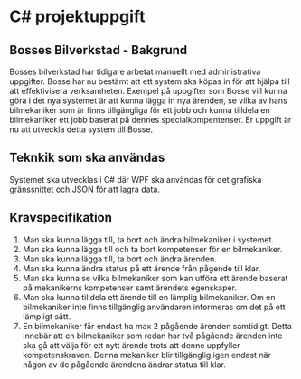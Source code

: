 # C# projektuppgift

## Bosses Bilverkstad - Bakgrund
Bosses bilverkstad har tidigare arbetat manuellt med administrativa uppgifter. Bosse har nu bestämt att ett system ska köpas in för att hjälpa till att effektivisera verksamheten. Exempel på uppgifter som Bosse vill kunna göra i det nya systemet är att kunna lägga in nya ärenden, se vilka av hans bilmekaniker som är finns tillgängliga för ett jobb och kunna tilldela en bilmekaniker ett jobb baserat på dennes specialkompentenser. Er uppgift är nu att utveckla detta system till Bosse.

## Teknkik som ska användas
Systemet ska utvecklas i C# där WPF ska användas för det grafiska gränssnittet och JSON för att lagra data.

## Kravspecifikation
1. Man ska kunna lägga till, ta bort och ändra bilmekaniker i systemet. 
2. Man ska kunna lägga till och ta bort kompetenser för en bilmekaniker.
3. Man ska kunna lägga till, ta bort och ändra ärenden.
4. Man ska kunna ändra status på ett ärende från pågende till klar.
4. Man ska kunna se vilka bilmekaniker som kan utföra ett ärende baserat på mekanikerns kompetenser samt ärendets egenskaper.
5. Man ska kunna tilldela ett ärende till en lämplig bilmekaniker. Om en bilmekaniker inte finns tillgänglig användaren informeras om det på ett lämpligt sätt.
6. En bilmekaniker får endast ha max 2 pågående ärenden samtidigt. Detta innebär att en bilmekaniker som redan har två pågående ärenden inte ska gå att välja för ett nytt ärende trots att denne uppfyller kompetenskraven. Denna mekaniker blir tillgänglig igen endast när någon av de pågående ärendena ändrar status till klar. 
